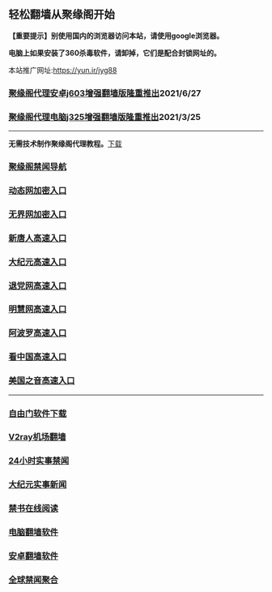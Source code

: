 ## 轻松翻墙从聚缘阁开始

**【重要提示】别使用国内的浏览器访问本站，请使用google浏览器。**

**电脑上如果安装了360杀毒软件，请卸掉，它们是配合封锁网址的。**

本站推广网址:https://yun.ir/jyg88

### [聚缘阁代理安卓j603增强翻墙版隆重推出](https://gitlab.com/juyuange/2/-/raw/master/j603.apk)2021/6/27

### [聚缘阁代理电脑j325增强翻墙版隆重推出](https://gitlab.com/juyuange/2/-/raw/master/j325dn.rar)2021/3/25

***



**无需技术制作聚缘阁代理教程。**[下载](https://gitlab.com/j25414/jyg/-/raw/master/jygdl.rar)



### [聚缘阁禁闻导航](https://h6.uooph.gq)

### [动态网加密入口](https://69.uooph.gq/dwoo/u444p)

### [无界网加密入口](https://69.uooph.gq/abbbb/n12a)

### [新唐人高速入口](https://69.uooph.gq/mtttt/e5r)

### [大纪元高速入口](https://69.uooph.gq/yyyyy/e7b)

### [退党网高速入口](https://69.uooph.gq/aakkk/e8h)

### [明慧网高速入口](https://69.uooph.gq/aakkk/e3r)

### [阿波罗高速入口](https://69.uooph.gq/aakkk/e13e)

### [看中国高速入口](https://69.uooph.gq/aakkk/e11n)

### [美国之音高速入口](https://69.uooph.gq/aakkk/e18m)
***






### [自由门软件下载](https://git.io/skyfree)

### [V2ray机场翻墙](https://github.com/bannedbook/fanqiang/wiki/V2ray%E6%9C%BA%E5%9C%BA)

### [24小时实事禁闻](https://github.com/fyvn2199/djy/blob/master/gb/n24hr.md?dfh#1)

### [大纪元实事新闻](https://github.com/fyvn2199/djy/blob/master/gb/nsc413.md?dfh#1)

### [禁书在线阅读](https://github.com/txyzum203/djy/blob/master/gb/9p.md?flntdtv#1)

### [电脑翻墙软件](https://github.com/Alvin9999/new-pac/wiki)

### [安卓翻墙软件](https://git.io/afq)

### [全球禁闻聚合](https://github.com/gfw-breaker/banned-news1/blob/master/README.md)












